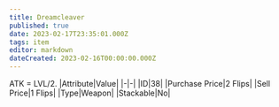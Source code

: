 ```yaml
---
title: Dreamcleaver
published: true
date: 2023-02-17T23:35:01.000Z
tags: item
editor: markdown
dateCreated: 2023-02-16T00:00:00.000Z
---
```


ATK = LVL/2.
|Attribute|Value|
|-|-|
|ID|38|
|Purchase Price|2 Flips|
|Sell Price|1 Flips|
|Type|Weapon|
|Stackable|No|

